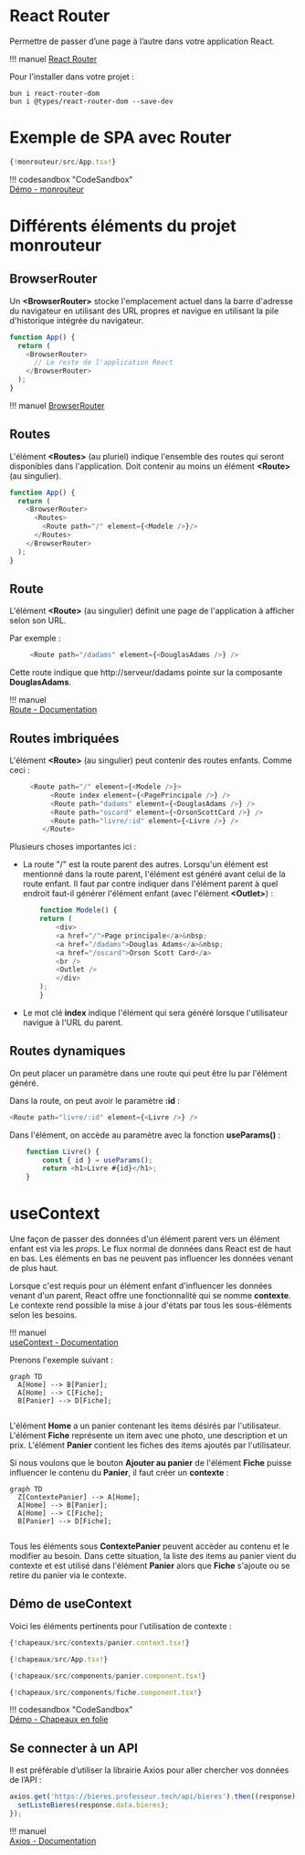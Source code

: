 # React Router  

Permettre de passer d’une page à l’autre dans votre application React.  

!!! manuel 
    [React Router](https://reactrouter.com/en/main)  


Pour l'installer dans votre projet :  

``` nodejsrepl title="console"
bun i react-router-dom
bun i @types/react-router-dom --save-dev
```
 
# Exemple de SPA avec Router  

``` ts title="App.tsx"
{!monrouteur/src/App.tsx!}
```

!!! codesandbox "CodeSandbox"  
    [Démo - monrouteur](https://codesandbox.io/p/sandbox/github/jaixan/developpementweb3/tree/main/code/monrouteur)  

# Différents éléments du projet monrouteur  

## BrowserRouter  

Un __<BrowserRouter\>__ stocke l'emplacement actuel dans la barre d'adresse du navigateur en utilisant des URL propres et navigue en utilisant la pile d'historique intégrée du navigateur.

``` ts title="App.tsx"
function App() {
  return (
    <BrowserRouter>
      // Le reste de l'application React
    </BrowserRouter>
  );
}
```

!!! manuel 
    [BrowserRouter](https://reactrouter.com/en/main/router-components/browser-router)

## Routes  

L'élément __<Routes\>__ (au pluriel) indique l'ensemble des routes qui seront disponibles dans l'application.  Doit contenir au moins un élément __<Route\>__ (au singulier).  

``` ts title="app.tsx"
function App() {
  return (
    <BrowserRouter>
      <Routes>
        <Route path="/" element={<Modele />}/>
      </Routes>
    </BrowserRouter>
  );
}
```

## Route  

L'élément __<Route\>__ (au singulier) définit une page de l'application à afficher selon son URL.  

Par exemple :  

``` ts title="app.tsx"
     <Route path="/dadams" element={<DouglasAdams />} />
```

Cette route indique que http://serveur/dadams pointe sur la composante __DouglasAdams__.  

!!! manuel  
    [Route - Documentation](https://reactrouter.com/en/6.14.2/route/route)  


## Routes imbriquées  

L'élément __<Route\>__ (au singulier) peut contenir des routes enfants.  Comme ceci :  

``` ts title="app.tsx"
     <Route path="/" element={<Modele />}>
          <Route index element={<PagePrincipale />} />
          <Route path="dadams" element={<DouglasAdams />} />
          <Route path="oscard" element={<OrsonScottCard />} />
          <Route path="livre/:id" element={<Livre />} />
        </Route>
```  

Plusieurs choses importantes ici :  

- La route "/" est la route parent des autres.  Lorsqu'un élément est mentionné dans la route parent, l'élément est généré avant celui de la route enfant.  Il faut par contre indiquer dans l'élément parent à quel endroit faut-il générer l'élément enfant (avec l'élément __<Outlet\>__) :   

    ``` ts title="app.tsx"
        function Modele() {
        return (
            <div>
            <a href="/">Page principale</a>&nbsp;
            <a href="/dadams">Douglas Adams</a>&nbsp;
            <a href="/oscard">Orson Scott Card</a>
            <br />
            <Outlet />
            </div>
        );
        }
    ```  

- Le mot clé __index__ indique l'élément qui sera généré lorsque l'utilisateur navigue à l'URL du parent.  

## Routes dynamiques  

On peut placer un paramètre dans une route qui peut être lu par l'élément généré.  

Dans la route, on peut avoir le paramètre __:id__ :  

``` ts title="app.tsx"
<Route path="livre/:id" element={<Livre />} />
```  

Dans l'élément, on accède au paramètre avec la fonction __useParams()__ :  

``` ts title="app.tsx"
    function Livre() {
        const { id } = useParams();
        return <h1>Livre #{id}</h1>;
    }
```  

# useContext  

Une façon de passer des données d'un élément parent vers un élément enfant est via les _props_.  Le flux normal de données dans React est de haut en bas. Les éléments en bas ne peuvent pas influencer les données venant de plus haut.  

Lorsque c'est requis pour un élément enfant d'influencer les données venant d'un parent, React offre une fonctionnalité qui se nomme __contexte__.  Le contexte rend possible la mise à jour d'états par tous les sous-éléments selon les besoins.  


!!! manuel  
    [useContext - Documentation](https://react.dev/reference/react/useContext)  


Prenons l'exemple suivant :  

``` mermaid
graph TD
  A[Home] --> B[Panier];
  A[Home] --> C[Fiche];
  B[Panier] --> D[Fiche];
 
```

L'élément __Home__ a un panier contenant les items désirés par l'utilisateur. L'élément __Fiche__ représente un item avec une photo, une description et un prix.  L'élément __Panier__ contient les fiches des items ajoutés par l'utilisateur.  

Si nous voulons que le bouton __Ajouter au panier__ de l'élément __Fiche__ puisse influencer le contenu du __Panier__, il faut créer un __contexte__ :  


``` mermaid
graph TD
  Z[ContextePanier] --> A[Home];
  A[Home] --> B[Panier];
  A[Home] --> C[Fiche];
  B[Panier] --> D[Fiche];
 
```

Tous les éléments sous __ContextePanier__ peuvent accèder au contenu et le modifier au besoin.  Dans cette situation, la liste des items au panier vient du contexte et est utilisé dans l'élément __Panier__ alors que __Fiche__ s'ajoute ou se retire du panier via le contexte.  

## Démo de useContext  

Voici les éléments pertinents pour l'utilisation de contexte :  

``` ts title="panier.context.tsx"
{!chapeaux/src/contexts/panier.context.tsx!}

```

``` ts title="App.tsx"
{!chapeaux/src/App.tsx!}
```

``` ts title="panier.component.tsx"
{!chapeaux/src/components/panier.component.tsx!}

```

``` ts title="fiche.component.tsx"
{!chapeaux/src/components/fiche.component.tsx!}
```

!!! codesandbox "CodeSandbox"  
    [Démo - Chapeaux en folie](https://codesandbox.io/p/sandbox/github/jaixan/developpementweb3/tree/main/code/chapeaux)  

## Se connecter à un API  

Il est préférable d’utiliser la librairie Axios pour aller chercher vos données de l’API :

``` ts title="fetch_bieres.ts"
axios.get('https://bieres.professeur.tech/api/bieres').then((response) => {
  setListeBieres(response.data.bieres);
});
```

!!! manuel  
    [Axios - Documentation](https://axios-http.com/docs/intro)  



